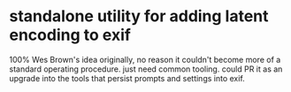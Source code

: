 # standalone utility for adding latent encoding to exif

100% Wes Brown's idea originally, no reason it couldn't become more of a standard operating procedure. just need common tooling. could PR it as an upgrade into the tools that persist prompts and settings into exif.

